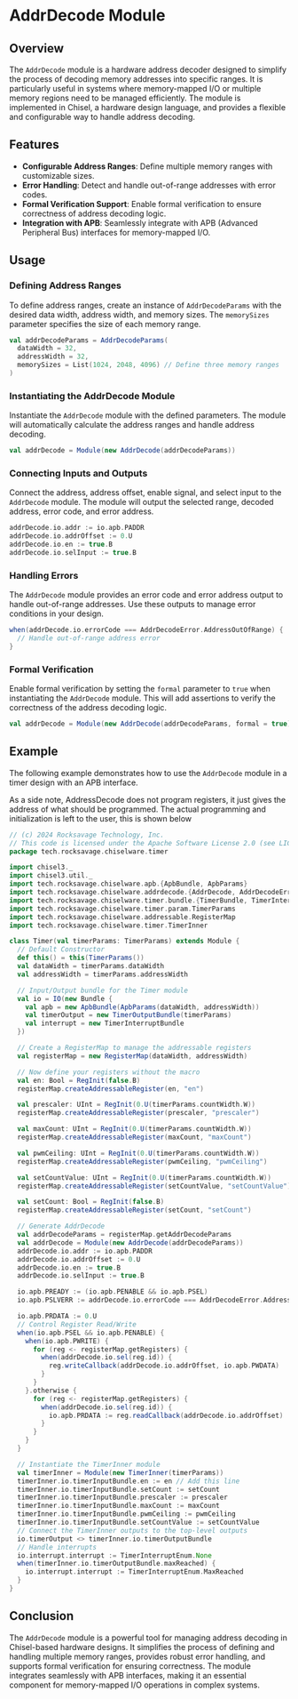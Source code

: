 # AddrDecode Module

## Overview

The `AddrDecode` module is a hardware address decoder designed to simplify the process of decoding memory addresses into specific ranges. It is particularly useful in systems where memory-mapped I/O or multiple memory regions need to be managed efficiently. The module is implemented in Chisel, a hardware design language, and provides a flexible and configurable way to handle address decoding.

## Features

- **Configurable Address Ranges**: Define multiple memory ranges with customizable sizes.
- **Error Handling**: Detect and handle out-of-range addresses with error codes.
- **Formal Verification Support**: Enable formal verification to ensure correctness of address decoding logic.
- **Integration with APB**: Seamlessly integrate with APB (Advanced Peripheral Bus) interfaces for memory-mapped I/O.

## Usage

### Defining Address Ranges

To define address ranges, create an instance of `AddrDecodeParams` with the desired data width, address width, and memory sizes. The `memorySizes` parameter specifies the size of each memory range.

```scala
val addrDecodeParams = AddrDecodeParams(
  dataWidth = 32,
  addressWidth = 32,
  memorySizes = List(1024, 2048, 4096) // Define three memory ranges
)
```

### Instantiating the AddrDecode Module

Instantiate the `AddrDecode` module with the defined parameters. The module will automatically calculate the address ranges and handle address decoding.

```scala
val addrDecode = Module(new AddrDecode(addrDecodeParams))
```

### Connecting Inputs and Outputs

Connect the address, address offset, enable signal, and select input to the `AddrDecode` module. The module will output the selected range, decoded address, error code, and error address.

```scala
addrDecode.io.addr := io.apb.PADDR
addrDecode.io.addrOffset := 0.U
addrDecode.io.en := true.B
addrDecode.io.selInput := true.B
```

### Handling Errors

The `AddrDecode` module provides an error code and error address output to handle out-of-range addresses. Use these outputs to manage error conditions in your design.

```scala
when(addrDecode.io.errorCode === AddrDecodeError.AddressOutOfRange) {
  // Handle out-of-range address error
}
```

### Formal Verification

Enable formal verification by setting the `formal` parameter to `true` when instantiating the `AddrDecode` module. This will add assertions to verify the correctness of the address decoding logic.

```scala
val addrDecode = Module(new AddrDecode(addrDecodeParams, formal = true))
```

## Example

The following example demonstrates how to use the `AddrDecode` module in a timer design with an APB interface.

As a side note, AddressDecode does not program registers, it just gives the address of what should be programmed. The actual programming and initialization is left to the user, this is shown below

```scala
// (c) 2024 Rocksavage Technology, Inc.
// This code is licensed under the Apache Software License 2.0 (see LICENSE.MD)
package tech.rocksavage.chiselware.timer

import chisel3._
import chisel3.util._
import tech.rocksavage.chiselware.apb.{ApbBundle, ApbParams}
import tech.rocksavage.chiselware.addrdecode.{AddrDecode, AddrDecodeError, AddrDecodeParams}
import tech.rocksavage.chiselware.timer.bundle.{TimerBundle, TimerInterruptBundle, TimerInterruptEnum, TimerOutputBundle}
import tech.rocksavage.chiselware.timer.param.TimerParams
import tech.rocksavage.chiselware.addressable.RegisterMap
import tech.rocksavage.chiselware.timer.TimerInner

class Timer(val timerParams: TimerParams) extends Module {
  // Default Constructor
  def this() = this(TimerParams())
  val dataWidth = timerParams.dataWidth
  val addressWidth = timerParams.addressWidth

  // Input/Output bundle for the Timer module
  val io = IO(new Bundle {
    val apb = new ApbBundle(ApbParams(dataWidth, addressWidth))
    val timerOutput = new TimerOutputBundle(timerParams)
    val interrupt = new TimerInterruptBundle
  })

  // Create a RegisterMap to manage the addressable registers
  val registerMap = new RegisterMap(dataWidth, addressWidth)

  // Now define your registers without the macro
  val en: Bool = RegInit(false.B)
  registerMap.createAddressableRegister(en, "en")

  val prescaler: UInt = RegInit(0.U(timerParams.countWidth.W))
  registerMap.createAddressableRegister(prescaler, "prescaler")

  val maxCount: UInt = RegInit(0.U(timerParams.countWidth.W))
  registerMap.createAddressableRegister(maxCount, "maxCount")

  val pwmCeiling: UInt = RegInit(0.U(timerParams.countWidth.W))
  registerMap.createAddressableRegister(pwmCeiling, "pwmCeiling")

  val setCountValue: UInt = RegInit(0.U(timerParams.countWidth.W))
  registerMap.createAddressableRegister(setCountValue, "setCountValue")

  val setCount: Bool = RegInit(false.B)
  registerMap.createAddressableRegister(setCount, "setCount")

  // Generate AddrDecode
  val addrDecodeParams = registerMap.getAddrDecodeParams
  val addrDecode = Module(new AddrDecode(addrDecodeParams))
  addrDecode.io.addr := io.apb.PADDR
  addrDecode.io.addrOffset := 0.U
  addrDecode.io.en := true.B
  addrDecode.io.selInput := true.B

  io.apb.PREADY := (io.apb.PENABLE && io.apb.PSEL)
  io.apb.PSLVERR := addrDecode.io.errorCode === AddrDecodeError.AddressOutOfRange

  io.apb.PRDATA := 0.U
  // Control Register Read/Write
  when(io.apb.PSEL && io.apb.PENABLE) {
    when(io.apb.PWRITE) {
      for (reg <- registerMap.getRegisters) {
        when(addrDecode.io.sel(reg.id)) {
          reg.writeCallback(addrDecode.io.addrOffset, io.apb.PWDATA)
        }
      }
    }.otherwise {
      for (reg <- registerMap.getRegisters) {
        when(addrDecode.io.sel(reg.id)) {
          io.apb.PRDATA := reg.readCallback(addrDecode.io.addrOffset)
        }
      }
    }
  }

  // Instantiate the TimerInner module
  val timerInner = Module(new TimerInner(timerParams))
  timerInner.io.timerInputBundle.en := en // Add this line
  timerInner.io.timerInputBundle.setCount := setCount
  timerInner.io.timerInputBundle.prescaler := prescaler
  timerInner.io.timerInputBundle.maxCount := maxCount
  timerInner.io.timerInputBundle.pwmCeiling := pwmCeiling
  timerInner.io.timerInputBundle.setCountValue := setCountValue
  // Connect the TimerInner outputs to the top-level outputs
  io.timerOutput <> timerInner.io.timerOutputBundle
  // Handle interrupts
  io.interrupt.interrupt := TimerInterruptEnum.None
  when(timerInner.io.timerOutputBundle.maxReached) {
    io.interrupt.interrupt := TimerInterruptEnum.MaxReached
  }
}
```

## Conclusion

The `AddrDecode` module is a powerful tool for managing address decoding in Chisel-based hardware designs. It simplifies the process of defining and handling multiple memory ranges, provides robust error handling, and supports formal verification for ensuring correctness. The module integrates seamlessly with APB interfaces, making it an essential component for memory-mapped I/O operations in complex systems.
